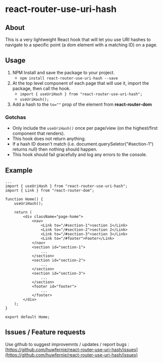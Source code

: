 # react-router-use-uri-hash

## About

This is a very lightweight React hook that will let you use URI hashes to navigate to a specific point (a dom element with a matching ID) on a page.

## Usage

1. NPM Install and save the package to your project.
    - `npm install react-router-use-uri-hash --save`
1. At the top level component of each page that will use it, import the package, then call the hook.
    - `import { useUriHash } from "react-router-use-uri-hash";`
    - `useUriHash();`
1. Add a hash to the `to=""` prop of the **<Link>** element from **react-router-dom**

### Gotchas

- Only include the `useUriHash()` once per page/view (on the highest/first component that renders).
- This hook does not return anything.
- If a hash ID doesn't match (i.e. document.querySeletor("#section-1") returns null) then nothing should happen.
- This hook should fail gracefully and log any errors to the console.


## Example
```
...
import { useUriHash } from "react-router-use-uri-hash";
import { Link } from "react-router-dom";

function Home() {
    useUriHash();

    return (
        <div className="page-home">
            <nav>
                <Link to="/#section-1">section 1</Link>
                <Link to="/#section-2">section 2</Link>
                <Link to="/#section-3">section 3</Link>
                <Link to="/#footer">Footer</Link>
            </nav>
            <section id="section-1">
                ...
            </section>
            <section id="section-2">
                ...
            </section>
            <section id="section-3">
                ...
            </section>
            <footer id="footer">
                ...
            </footer>
        </div>
    );
}

export default Home;
```

## Issues / Feature requests

Use github to suggest improvemnts / updates / report bugs : [https://github.com/huwfernie/react-router-use-uri-hash/issues](https://github.com/huwfernie/react-router-use-uri-hash/issues)